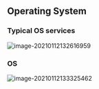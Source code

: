 ## Operating System

### Typical OS services

![image-20210112132616959](https://loyioblog.oss-cn-beijing.aliyuncs.com/LoyioBlog/202101/0112oFZOoS.png)



### OS

![image-20210112133325462](https://loyioblog.oss-cn-beijing.aliyuncs.com/LoyioBlog/202101/0112NhpVXz.png)